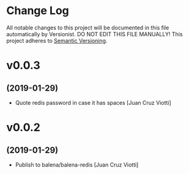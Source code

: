 # Change Log

All notable changes to this project will be documented in this file
automatically by Versionist. DO NOT EDIT THIS FILE MANUALLY!
This project adheres to [Semantic Versioning](http://semver.org/).

# v0.0.3
## (2019-01-29)

* Quote redis password in case it has spaces [Juan Cruz Viotti]

# v0.0.2
## (2019-01-29)

* Publish to balena/balena-redis [Juan Cruz Viotti]
